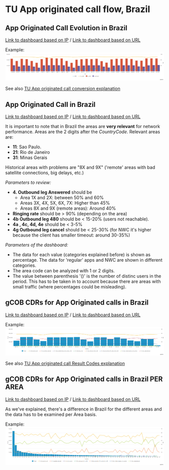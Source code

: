 # TU App originated call flow, Brazil

## App Originated Call Evolution in Brazil

[Link to dashboard based on IP](https://10.253.1.11/en-US/app/tugo/report?sid=andresp__andresp__tugo__search3_1465487491.1181709.mia-spl-sch02&s=%2FservicesNS%2Fnobody%2Ftugo%2Fsaved%2Fsearches%2FTEEN_Outgoing_conversion_BRA) / [Link to dashboard based on URL](https://mia-splunk.tefcomms.com/en-US/app/tugo/report?sid=andresp__andresp__tugo__search3_1465487491.1181709.mia-spl-sch02&s=%2FservicesNS%2Fnobody%2Ftugo%2Fsaved%2Fsearches%2FTEEN_Outgoing_conversion_BRA)

Example:
![Embed_TEEN_Outgoing_conversion_BRA](images/Embed_TEEN_Outgoing_conversion_BRA.png)

See also [TU App originated call conversion explanation](../../reportdata/App_originated_call_conversion_explanation.md)

## App Originated Call in Brazil

[Link to dashboard based on IP](https://10.253.1.11/en-US/app/tugo/br__outgoing_call_by_area?earliest=-1d%40d&latest=%40d&form.code_digits=\d) / [Link to dashboard based on URL](https://mia-splunk.tefcomms.com/en-US/app/tugo/br__outgoing_call_by_area?earliest=-1d%40d&latest=%40d&form.code_digits=\d)

It is important to note that in Brazil the areas are **very relevant** for network performance. Areas are the 2 digits after the *CountryCode*. Relevant areas are:

* **11**: Sao Paulo.
* **21**: Rio de Janeiro
* **31**: Minas Gerais

Historical areas with problems are "8X and 9X" ('remote' areas with bad satellite connections, big delays, etc.)

*Parameters to review:*

* **4. Outbound leg Answered** should be
    * Area 1X and 2X:  between 50% and 60%
    * Areas 3X, 4X, 5X, 6X, 7X: Higher than 45%
    * Areas 8X and 9X (remote areas): Around 40%
* **Ringing rate** should be > 90% (depending on the area)
* **4b Outbound leg 480** should be < 15-20% (users not reachable).
* **4a , 4c, 4d, 4e** should be < 3-5%
* **4g Outbound leg cancel** should be < 25-30% (for NWC it's higher because the client has smaller timeout: around 30-35%)

*Parameters of the dashboard:*

* The data for each value (categories explained before) is shown as percentage. The data for 'regular' apps and NWC are shown in different categories.
* The area code can be analyzed with 1 or 2 digits.
* The value between parenthesis '()' is the number of distinc users in the period. This has to be taken in to account because there are areas with small traffic (where percentages could be misleading).

## gCOB CDRs for App Originated calls in Brazil

[Link to dashboard based on IP](https://10.253.1.11/en-US/app/tugo/report?sid=1465567692.1238236.mia-spl-sch02&s=%2FservicesNS%2Fnobody%2Ftugo%2Fsaved%2Fsearches%2FTEEN_BR_Outgoing_call_CDRs) / [Link to dashboard based on URL](https://mia-splunk.tefcomms.com/en-US/app/tugo/report?sid=1465567692.1238236.mia-spl-sch02&s=%2FservicesNS%2Fnobody%2Ftugo%2Fsaved%2Fsearches%2FTEEN_BR_Outgoing_call_CDRs)

Example:
![Embed_TEEN_BR_Outgoing_call_CDRs](images/Embed_TEEN_BR_Outgoing_call_CDRs.png)

See also [TU App originated call Result Codes explanation](../../reportdata/App_Orig_call_resultCodes_explanation.md)


## gCOB CDRs for App Originated calls in Brazil PER AREA

[Link to dashboard based on IP](
https://10.253.1.11/en-US/app/tugo/report?sid=1465568521.1238823.mia-spl-sch02&s=%2FservicesNS%2Fnobody%2Ftugo%2Fsaved%2Fsearches%2FTEEN_BRA_CDRs_Outgoing_Call_per_area) / [Link to dashboard based on URL](https://mia-splunk.tefcomms.com/en-US/app/tugo/report?sid=1465568521.1238823.mia-spl-sch02&s=%2FservicesNS%2Fnobody%2Ftugo%2Fsaved%2Fsearches%2FTEEN_BRA_CDRs_Outgoing_Call_per_areaen-US/app/tugo/report?sid=1465567692.1238236.mia-spl-sch02&s=%2FservicesNS%2Fnobody%2Ftugo%2Fsaved%2Fsearches%2FTEEN_BR_Outgoing_call_CDRs)

As we've explained, there's a difference in Brazil for the different areas and the data has to be examined per Area basis.

Example:
![Embed_TEEN_BRA_CDRs_Outgoing_Call_per_area](images/Embed_TEEN_BRA_CDRs_Outgoing_Call_per_area.png)



